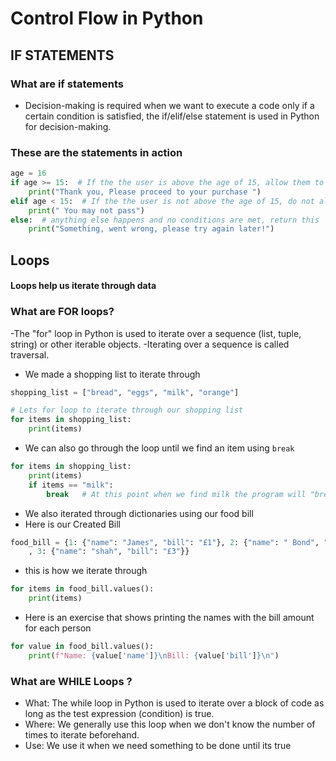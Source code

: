 # Control Flow in Python

## IF STATEMENTS

### What are if statements 

- Decision-making is required when we want to execute a code only if a certain condition is satisfied, the if/elif/else statement is used in Python for decision-making.
### These are the statements in action 
```python
age = 16
if age >= 15:  # If the the user is above the age of 15, allow them to buy a ticket
    print("Thank you, Please proceed to your purchase ")
elif age < 15:  # If the the user is not above the age of 15, do not allow them to buy a ticket
    print(" You may not pass")
else:  # anything else happens and no conditions are met, return this
    print("Something, went wrong, please try again later!")
```

## Loops

#### Loops help us iterate through data 

### What are FOR loops?

-The "for" loop in Python is used to iterate over a sequence (list, tuple, string) or other iterable objects. 
-Iterating over a sequence is called traversal.
- We made a shopping list to iterate through 
```python
shopping_list = ["bread", "eggs", "milk", "orange"]

# Lets for loop to iterate through our shopping list
for items in shopping_list:
    print(items)
```
- We can also go through the loop until we find an item using `break`
```python
for items in shopping_list:
    print(items)
    if items == "milk":
        break   # At this point when we find milk the program will "break" meaning the loop ends
```
- We also iterated through  dictionaries using our food bill
- Here is our Created Bill 
```python
food_bill = {1: {"name": "James", "bill": "£1"}, 2: {"name": " Bond", "bill": "£2"}
    , 3: {"name": "shah", "bill": "£3"}}
```
- this is how we iterate through
```python
for items in food_bill.values():
    print(items)
```
- Here is an exercise that shows printing the names with the bill amount for each person
```python
for value in food_bill.values():
    print(f"Name: {value['name']}\nBill: {value['bill']}\n")
```

### What are WHILE Loops ?
- What: The while loop in Python is used to iterate over a block of code as long as the test expression (condition) is true.
- Where: We generally use this loop when we don't know the number of times to iterate beforehand.
- Use: We use it when we need something to be done until its true

